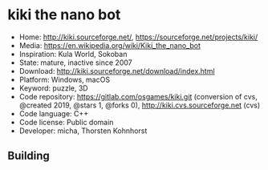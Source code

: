 # kiki the nano bot

- Home: http://kiki.sourceforge.net/, https://sourceforge.net/projects/kiki/
- Media: https://en.wikipedia.org/wiki/Kiki_the_nano_bot
- Inspiration: Kula World, Sokoban
- State: mature, inactive since 2007
- Download: http://kiki.sourceforge.net/download/index.html
- Platform: Windows, macOS
- Keyword: puzzle, 3D
- Code repository: https://gitlab.com/osgames/kiki.git (conversion of cvs, @created 2019, @stars 1, @forks 0), http://kiki.cvs.sourceforge.net (cvs)
- Code language: C++
- Code license: Public domain
- Developer: micha, Thorsten Kohnhorst

## Building
